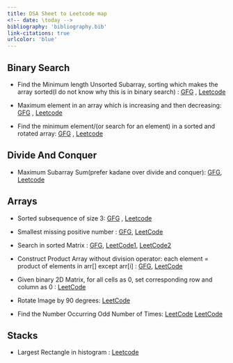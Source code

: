 ```yaml
---
title: DSA Sheet to Leetcode map
<!-- date: \today -->
bibliography: 'bibliography.bib'
link-citations: true
urlcolor: 'blue'
---
```


## Binary Search

- Find the Minimum length Unsorted Subarray, sorting which makes the array
  sorted(I do not know why this is in binary search) :
  [GFG](http://www.geeksforgeeks.org/minimum-length-unsorted-subarray-sorting-which-makes-the-complete-array-sorted/)
  ,
  [Leetcode](https://leetcode.com/problems/shortest-unsorted-continuous-subarray/)

- Maximum element in an array which is increasing and then decreasing:
  [GFG](https://www.geeksforgeeks.org/find-the-maximum-element-in-an-array-which-is-first-increasing-and-then-decreasing/)
  , [Leetcode](https://leetcode.com/problems/find-peak-element/)

- Find the minimum element/(or search for an element) in a sorted and rotated
  array:
  [GFG](http://www.geeksforgeeks.org/find-minimum-element-in-a-sorted-and-rotated-array/)
  ,
  [Leetcode](https://leetcode.com/problems/find-minimum-in-rotated-sorted-array/)

## Divide And Conquer

- Maximum Subarray Sum(prefer kadane over divide and conquer):
  [GFG](https://www.geeksforgeeks.org/maximum-subarray-sum-using-divide-and-conquer-algorithm/),
  [Leetcode](https://leetcode.com/problems/maximum-subarray/)

## Arrays

- Sorted subsequence of size 3:
  [GFG](https://www.geeksforgeeks.org/find-a-sorted-subsequence-of-size-3-in-linear-time/)
  , [Leetcode](https://leetcode.com/problems/increasing-triplet-subsequence/)

- Smallest missing positive number :
  [GFG](https://www.geeksforgeeks.org/find-the-smallest-positive-number-missing-from-an-unsorted-array/),
  [LeetCode](https://leetcode.com/problems/first-missing-positive/)

- Search in sorted Matrix :
  [GFG](https://www.geeksforgeeks.org/search-in-row-wise-and-column-wise-sorted-matrix/),
  [LeetCode1](https://leetcode.com/problems/search-a-2d-matrix/),
  [LeetCode2](https://leetcode.com/problems/search-a-2d-matrix-ii/description/)

- Construct Product Array without division operator: each element = product of
  elements in arr[] except arr[i] :
  [GFG](https://www.geeksforgeeks.org/a-product-array-puzzle/),
  [LeetCode](https://leetcode.com/problems/product-of-array-except-self/)

- Given binary 2D Matrix, for all cells as 0, set corresponding row and column
  as 0 : [LeetCode](https://leetcode.com/problems/set-matrix-zeroes/)

- Rotate Image by 90 degrees:
  [LeetCode](https://leetcode.com/problems/rotate-image/)
  
- Find the Number Occurring Odd Number of Times:
  [LeetCode](https://leetcode.com/problems/single-number/)
  [LeetCode](https://leetcode.com/problems/single-number-ii/)
  
 ## Stacks
 - Largest Rectangle in histogram :
   [Leetcode](https://leetcode.com/problems/largest-rectangle-in-histogram/)
